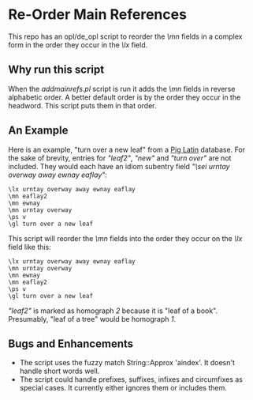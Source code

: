 # Re-Order Main References
This repo has an opl/de_opl script to reorder the *\\mn* fields in a complex form in the order they occur in the *\\lx* field.
## Why run this script
When the *addmainrefs.pl* script is run it adds the *\\mn* fields in reverse alphabetic order. A better default order is by the order they occur in the headword. This script puts them in that order.

## An Example
Here is an example, "turn over a new leaf" from a [Pig Latin](https://en.wikipedia.org/wiki/Pig_Latin) database. For the sake of brevity, entries for *"leaf2"*, *"new"* and *"turn over"* are not included. They would each have an idiom subentry field *"\\sei urntay overway away ewnay eaflay"*:

````SFM
\lx urntay overway away ewnay eaflay
\mn eaflay2
\mn ewnay
\mn urntay overway
\ps v
\gl turn over a new leaf
````
This script will reorder the *\\mn* fields into the order they occur on the *\\lx* field like this:

````SFM
\lx urntay overway away ewnay eaflay
\mn urntay overway
\mn ewnay
\mn eaflay2
\ps v
\gl turn over a new leaf
````
*"leaf2"* is marked as homograph *2* because it is "leaf of a book". Presumably, "leaf of a tree" would be homograph *1*.

## Bugs and Enhancements
 - The script uses the fuzzy match String::Approx 'aindex'. It doesn't handle short words well.
 - The script could handle prefixes, suffixes, infixes and circumfixes as special cases. It currently either ignores them or includes them.
 